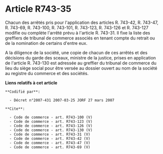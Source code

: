 # Article R743-35

Chacun des arrêtés pris pour l'application des articles R. 743-42, R. 743-47, R. 743-69, R. 743-100, R. 743-101, R. 743-123,
R. 743-126 et R. 743-127 modifie ou complète l'arrêté prévu à l'article R. 743-31. Il fixe la liste des greffiers de tribunal
de commerce associés en tenant compte du retrait ou de la nomination de certains d'entre eux. 

A la diligence de la société, une copie de chacun de ces arrêtés et des décisions du garde des sceaux, ministre de la
justice, prises en application de l'article R. 743-130 est adressée au greffier du tribunal de commerce du lieu du siège
social pour être versée au dossier ouvert au nom de la société au registre du commerce et des sociétés.

**Liens relatifs à cet article**

	**Codifié par**:

	  - Décret n°2007-431 2007-03-25 JORF 27 mars 2007

	**Cite**:

	  - Code de commerce - art. R743-100 (V)
	  - Code de commerce - art. R743-123 (V)
	  - Code de commerce - art. R743-126 (V)
	  - Code de commerce - art. R743-130 (V)
	  - Code de commerce - art. R743-31 (V)
	  - Code de commerce - art. R743-42 (V)
	  - Code de commerce - art. R743-47 (V)
	  - Code de commerce - art. R743-69 (V)
